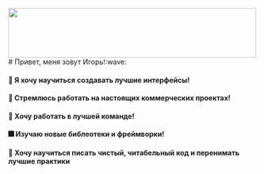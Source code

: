 
<img align="center" width="500" height="100" src="https://media2.giphy.com/media/qgQUggAC3Pfv687qPC/giphy.gif?cid=ecf05e47uz9xn6avaz8nmi77731y1uliut5domzjurozere6&rid=giphy.gif&ct=g">
# Привет, меня зовут Игорь!:wave:

#### :radio_button: Я хочу научиться создавать лучшие интерфейсы!
#### :office: Стремлюсь работать на настоящих коммерческих проектах!
#### :100: Хочу работать в лучшей команде!
#### :fireworks: Изучаю новые библеотеки и фреймворки!
#### :dart: Хочу научиться писать чистый, читабельный код и перенимать лучшие практики


